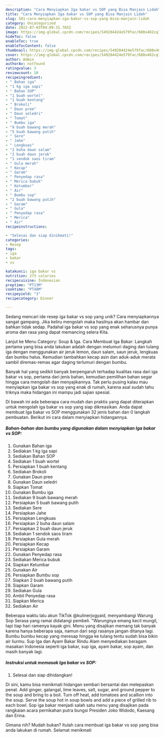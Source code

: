 ```yaml
---
description: "Cara Menyiapkan Iga bakar vs SOP yang Bisa Manjain Lidah"
title: "Cara Menyiapkan Iga bakar vs SOP yang Bisa Manjain Lidah"
slug: 581-cara-menyiapkan-iga-bakar-vs-sop-yang-bisa-manjain-lidah
category: Uncategorized
date: 2022-07-03T04:09:31.765Z
image: https://img-global.cpcdn.com/recipes/549204424e579fac/680x482cq70/iga-bakar-vs-sop-foto-resep-utama.jpg
hideToc: false
enableToc: true
enableTocContent: false
thumbnail: https://img-global.cpcdn.com/recipes/549204424e579fac/680x482cq70/iga-bakar-vs-sop-foto-resep-utama.jpg
cover: https://img-global.cpcdn.com/recipes/549204424e579fac/680x482cq70/iga-bakar-vs-sop-foto-resep-utama.jpg
author: Admin
authorAv: notfound
ratingvalue: 3
reviewcount: 10
recipeingredient:
- " Bahan iga"
- "1 kg iga sapi"
- " Bahan SOP"
- "1 buah wortel"
- "1 buah kentang"
- " Brokoli"
- " Daun pree"
- " Daun seledri"
- " Tomat"
- " Bumbu iga"
- "9 buah bawang merah"
- "5 buah bawang putih"
- " Sere"
- " Jahe"
- " Lengkuas"
- "2 buha daun salam"
- "2 buah daun jeruk"
- "1 sendok saos tiram"
- " Gula merah"
- " Kecap"
- " Garam"
- " Penyedap rasa"
- " Merica bubuk"
- " Ketumbar"
- " Air"
- " Bumbu sop"
- "2 buah bawang putih"
- " Garam"
- " Gula"
- " Penyedap rasa"
- " Merica"
- " Air"
recipeinstructions:

- "Selesai dan siap dinikmati!"
categories:
- Resep
tags:
- iga
- bakar
- vs

katakunci: iga bakar vs 
nutrition: 273 calories
recipecuisine: Indonesian
preptime: "PT13M"
cooktime: "PT48M"
recipeyield: "3"
recipecategory: Dinner

---
```





Sedang mencari ide resep iga bakar vs sop yang unik? Cara menyiapkannya sangat gampang. Jika keliru mengolah maka hasilnya akan hambar dan bahkan tidak sedap. Padahal iga bakar vs sop yang enak seharusnya punya aroma dan rasa yang dapat memancing selera Kita.





Lanjut ke Menu Category: Soup &amp; Iga. Cara Membuat Iga Bakar: Langkah pertama yang bisa anda lakukan adalah dengan melumuri daging dan tulang iga dengan menggunakan air jeruk lemon, daun salam, saun jeruk, lengkuas dan bumbu halus. Kemudian tambahkan kecap asin dan aduk-aduk merata sambil diremas-remas agar daging terlumuri dengan bumbu.

Banyak hal yang sedikit banyak berpengaruh terhadap kualitas rasa dari iga bakar vs sop, pertama dari jenis bahan, kemudian pemilihan bahan segar hingga cara mengolah dan menyajikannya. Tak perlu pusing kalau mau menyiapkan iga bakar vs sop yang enak di rumah, karena asal sudah tahu triknya maka hidangan ini mampu jadi sajian spesial.






Di bawah ini ada beberapa cara mudah dan praktis yang dapat diterapkan untuk mengolah iga bakar vs sop yang siap dikreasikan. Anda dapat membuat Iga bakar vs SOP menggunakan 32 jenis bahan dan 0 langkah pembuatan. Berikut ini cara dalam menyiapkan hidangannya.

<!--inarticleads1-->

##### Bahan-bahan dan bumbu yang digunakan dalam menyiapkan Iga bakar vs SOP:

1. Gunakan  Bahan iga
1. Sediakan 1 kg iga sapi
1. Sediakan  Bahan SOP
1. Sediakan 1 buah wortel
1. Persiapkan 1 buah kentang
1. Sediakan  Brokoli
1. Gunakan  Daun pree
1. Gunakan  Daun seledri
1. Siapkan  Tomat
1. Gunakan  Bumbu iga
1. Sediakan 9 buah bawang merah
1. Persiapkan 5 buah bawang putih
1. Sediakan  Sere
1. Persiapkan  Jahe
1. Persiapkan  Lengkuas
1. Persiapkan 2 buha daun salam
1. Persiapkan 2 buah daun jeruk
1. Sediakan 1 sendok saos tiram
1. Persiapkan  Gula merah
1. Persiapkan  Kecap
1. Persiapkan  Garam
1. Gunakan  Penyedap rasa
1. Sediakan  Merica bubuk
1. Siapkan  Ketumbar
1. Gunakan  Air
1. Persiapkan  Bumbu sop
1. Siapkan 2 buah bawang putih
1. Siapkan  Garam
1. Sediakan  Gula
1. Ambil  Penyedap rasa
1. Siapkan  Merica
1. Sediakan  Air


Beberapa waktu lalu akun TikTok @kulinerjogyaid, menyambangi Warung Sop Serasa yang ramai didatangi pembeli. &#34;Warungnya emang kecil mungil, tapi tiap hari ramenya kayak gini. Menu yang disajikan memang tak banyak karena hanya beberapa saja, namun dari segi rasanya jangan ditanya lagi. Bumbu bumbu kecap yang meresap hingga ke tulang tentu sudah bisa bikin air liurmu. Sup Iga dan Ayam Bakar Rindu Alam menyediakan beragam masakan Indonesia seperti iga bakar, sup iga, ayam bakar, sop ayam, dan masih banyak lagi. 

<!--inarticleads2-->

##### Instruksi untuk memasak Iga bakar vs SOP:


1. Selesai dan siap dihidangkan!

Di sini, kamu bisa menikmati hidangan sembari bersantai dan melepaskan penat. Add ginger, galangal, lime leaves, salt, sugar, and ground pepper to the soup and bring to a boil. Turn off heat, add tomatoes and scallion into the soup. Serve the soup hot in soup bowls and add a piece of grilled rib to each bowl. Sop iga bakar menjadi salah satu menu yang disajikan pada rangkaian acara pernikahan putra bungsi Presiden Joko Widodo, Kaesang dan Erina. 

Gimana nih? Mudah bukan? Itulah cara membuat iga bakar vs sop yang bisa anda lakukan di rumah. Selamat menikmati
